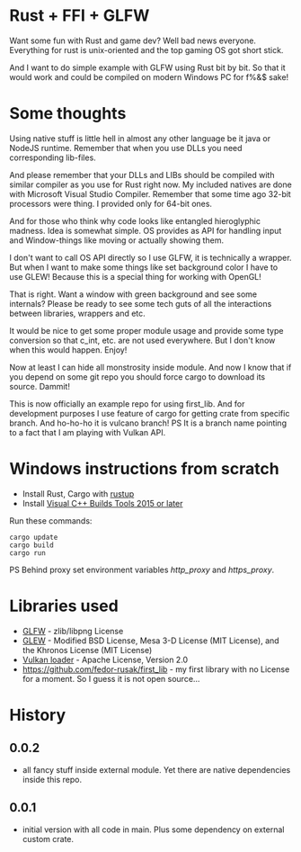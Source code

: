# Rust + FFI + GLFW

Want some fun with Rust and game dev? Well bad news everyone. Everything for rust is unix-oriented and the top gaming OS got short stick.

And I want to do simple example with GLFW using Rust bit by bit. So that it would work and could be compiled on modern Windows PC for f%&$ sake!

# Some thoughts

Using native stuff is little hell in almost any other language be it java or NodeJS runtime. Remember that when you use DLLs you need corresponding lib-files.

And please remember that your DLLs and LIBs should be compiled with similar compiler as you use for Rust right now. My included natives are done with Microsoft Visual Studio Compiler. Remember that some time ago 32-bit processors were thing. I provided only for 64-bit ones.

And for those who think why code looks like entangled hieroglyphic madness. Idea is somewhat simple. OS provides as API for handling input and Window-things like moving  or actually showing them.

I don't want to call OS API directly so I use GLFW, it is technically a wrapper. But when I want to make some things like set background color I have to use GLEW! Because this is a special thing for working with OpenGL!

That is right. Want a window with green background and see some internals? Please be ready to see some tech guts of all the interactions between libraries, wrappers and etc.

It would be nice to get some proper module usage and provide some type conversion so that c_int, etc. are not used everywhere. But I don't know when this would happen. Enjoy!

Now at least I can hide all monstrosity inside module. And now I know that if you depend on some git repo you should force cargo to download its source. Dammit!

This is now officially an example repo for using first_lib. And for development purposes I use feature of cargo for getting crate from specific branch. And ho-ho-ho it is vulcano branch! PS It is a branch name pointing to a fact that I am playing with Vulkan API.

# Windows instructions from scratch

 * Install Rust, Cargo with [rustup](https://www.rust-lang.org/en-US/install.html)
 * Install [Visual C++ Builds Tools 2015 or later](https://visualstudio.microsoft.com/ru/thank-you-downloading-visual-studio/?sku=BuildTools&rel=15)

Run these commands:

```
cargo update
cargo build
cargo run
```

PS Behind proxy set environment variables *http_proxy* and *https_proxy*.

# Libraries used

 * [GLFW](https://github.com/glfw/glfw) - zlib/libpng License
 * [GLEW](https://github.com/nigels-com/glew) -  Modified BSD License, Mesa 3-D License (MIT License), and the Khronos License (MIT License)
 * [Vulkan loader](https://www.lunarg.com/vulkan-sdk/) - Apache License, Version 2.0
 * https://github.com/fedor-rusak/first_lib - my first library with no License for a moment. So I guess it is not open source...

# History

## 0.0.2
  - all fancy stuff inside external module. Yet there are native dependencies inside this repo.

## 0.0.1
  - initial version with all code in main. Plus some dependency on external custom crate.